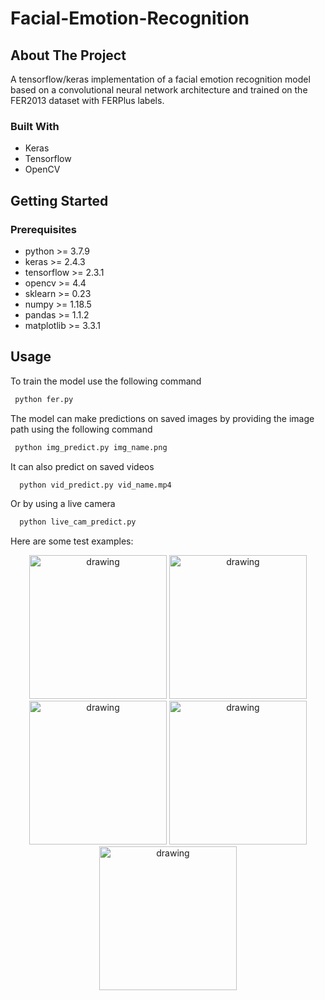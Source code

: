 # Facial-Emotion-Recognition

<!-- ABOUT THE PROJECT -->

## About The Project

A tensorflow/keras implementation of a facial emotion recognition model based on a convolutional neural network architecture and trained on the FER2013 dataset with FERPlus labels.

### Built With

- Keras
- Tensorflow
- OpenCV

<!-- GETTING STARTED -->

## Getting Started

### Prerequisites

- python >= 3.7.9
- keras >= 2.4.3
- tensorflow >= 2.3.1
- opencv >= 4.4
- sklearn >= 0.23
- numpy >= 1.18.5
- pandas >= 1.1.2
- matplotlib >= 3.3.1

<!-- USAGE EXAMPLES -->

## Usage

To train the model use the following command

```sh
 python fer.py
```

The model can make predictions on saved images by providing the image path using the following command

```sh
 python img_predict.py img_name.png
```

It can also predict on saved videos

```sh
  python vid_predict.py vid_name.mp4
```

Or by using a live camera

```sh
  python live_cam_predict.py
```

Here are some test examples:

<p align="center">
  <img src=https://user-images.githubusercontent.com/40613682/96073810-7c241980-0ea7-11eb-848d-29b56ecf4fc1.png alt="drawing" width="220" height="230"/>
  <img src=https://user-images.githubusercontent.com/40613682/96074052-fc4a7f00-0ea7-11eb-8fca-4baf225ed327.png alt="drawing" width="220" height="230"/> 
  <img src=https://user-images.githubusercontent.com/40613682/96074205-67945100-0ea8-11eb-9e43-5b9124c94275.png alt="drawing" width="220" height="230"/>
  <img src=https://user-images.githubusercontent.com/40613682/96074354-ca85e800-0ea8-11eb-86da-749d3653ddbf.png alt="drawing" width="220" height="230"/>
  <img src=https://user-images.githubusercontent.com/40613682/96076039-b9d77100-0eac-11eb-93e0-26ca0f6e678d.png alt="drawing" width="220" height="230"/>
</p>
